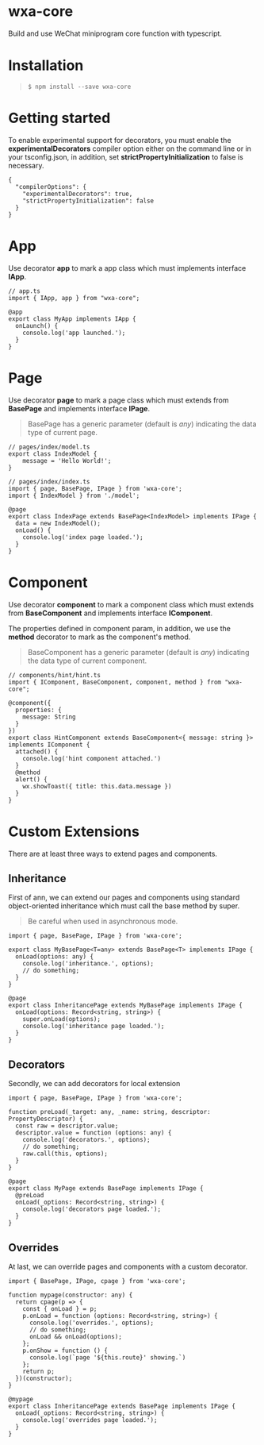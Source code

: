 # wxa-core
Build and use WeChat miniprogram core function with typescript.

# Installation

>`$ npm install --save wxa-core`

# Getting started

To enable experimental support for decorators, you must enable the **experimentalDecorators** compiler option either on the command line or in your tsconfig.json, in addition, set **strictPropertyInitialization** to false is necessary.
```
{
  "compilerOptions": {
    "experimentalDecorators": true,
    "strictPropertyInitialization": false
  }
}
```

# App
Use decorator **app** to mark a app class which must implements interface **IApp**.
```
// app.ts
import { IApp, app } from "wxa-core";

@app
export class MyApp implements IApp {
  onLaunch() {
    console.log('app launched.');
  }
}
```

# Page
Use decorator **page** to mark a page class which must extends from **BasePage** and implements interface **IPage**.
>BasePage has a generic parameter (default is *any*) indicating the data type of current page.
```
// pages/index/model.ts
export class IndexModel {
    message = 'Hello World!';
}
```

```
// pages/index/index.ts
import { page, BasePage, IPage } from 'wxa-core';
import { IndexModel } from './model';

@page
export class IndexPage extends BasePage<IndexModel> implements IPage {
  data = new IndexModel();
  onLoad() {
    console.log('index page loaded.');
  }
}
```

# Component
Use decorator **component** to mark a component class which must extends from **BaseComponent** and implements interface **IComponent**.

The properties defined in component param, in addition, we use the **method** decorator to mark as the component's method.
> BaseComponent has a generic parameter (default is *any*) indicating the data type of current component.
```
// components/hint/hint.ts
import { IComponent, BaseComponent, component, method } from "wxa-core";

@component({
  properties: {
    message: String
  }
})
export class HintComponent extends BaseComponent<{ message: string }> implements IComponent {
  attached() {
    console.log('hint component attached.')
  }
  @method
  alert() {
    wx.showToast({ title: this.data.message })
  }
}
```
# Custom Extensions

There are at least three ways to extend pages and components.

## Inheritance 
First of ann, we can extend our pages and components using standard object-oriented inheritance which must call the base method by super.
> Be careful when used in asynchronous mode.
```
import { page, BasePage, IPage } from 'wxa-core';

export class MyBasePage<T=any> extends BasePage<T> implements IPage {
  onLoad(options: any) {
    console.log('inheritance.', options);
    // do something;
  }
}

@page
export class InheritancePage extends MyBasePage implements IPage {
  onLoad(options: Record<string, string>) {
    super.onLoad(options);
    console.log('inheritance page loaded.');
  }
}
```

## Decorators
Secondly, we can add decorators for local extension
```
import { page, BasePage, IPage } from 'wxa-core';

function preLoad(_target: any, _name: string, descriptor: PropertyDescriptor) {
  const raw = descriptor.value;
  descriptor.value = function (options: any) {
    console.log('decorators.', options);
    // do something;
    raw.call(this, options);
  }
}

@page
export class MyPage extends BasePage implements IPage {
  @preLoad
  onLoad(_options: Record<string, string>) {
    console.log('decorators page loaded.');
  }
}
```

## Overrides
At last, we can override pages and components with a custom decorator.
```
import { BasePage, IPage, cpage } from 'wxa-core';

function mypage(constructor: any) {
  return cpage(p => {
    const { onLoad } = p;
    p.onLoad = function (options: Record<string, string>) {
      console.log('overrides.', options);
      // do something;
      onLoad && onLoad(options);
    };
    p.onShow = function () {
      console.log(`page '${this.route}' showing.`)
    };
    return p;
  })(constructor);
}

@mypage
export class InheritancePage extends BasePage implements IPage {
  onLoad(_options: Record<string, string>) {
    console.log('overrides page loaded.');
  }
}
```
